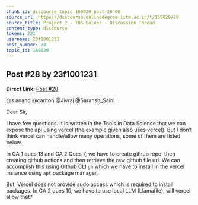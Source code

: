```yaml
---
chunk_id: discourse_topic_169029_post_28_00
source_url: https://discourse.onlinedegree.iitm.ac.in/t/169029/28
source_title: Project 2 - TDS Solver - Discussion Thread
content_type: discourse
tokens: 221
username: 23f1001231
post_number: 28
topic_id: 169029
---
```


## Post #28 by 23f1001231

**Direct Link**: [Post #28](https://discourse.onlinedegree.iitm.ac.in/t/169029/28)

@s.anand @carlton @Jivraj @Saransh_Saini

Dear Sir,

I have few questions. It is written in the Tools in Data Science that we can expose the api using vercel (the example given also uses vercel). But I don’t think vercel can handle/allow many operations, some of them are listed below.

In GA 1 ques 13 and GA 2 Ques 7, we have to create github repo, then creating github actions and then retrieve the raw github file url. We can accomplish this using Github CLI `gh` which we have to install in the vercel instance using `apt` package manager.

But, Vercel does not provide sudo access which is required to install packages.
In GA 2 ques 10, we have to use local LLM (Llamafile), will vercel allow that?
